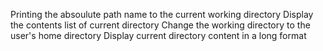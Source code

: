 Printing the absoulute path name to the current working directory
Display the contents list of current directory
Change the working directory to the user's home directory
Display current directory content in a long format
